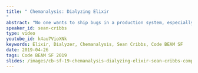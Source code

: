 ```yaml
---
title: " Chemanalysis: Dialyzing Elixir
"
abstract: "No one wants to ship bugs in a production system, especially embarrassing ones! Dialyzer is a post-compilation type-checker that has found more bugs in my code than I can count, saving me a lot of time and frustration. This talk will discuss briefly what Dialyzer is, how to use it in Elixir projects, and go in depth on three bugs it helped me find in the Elixir compiler and standard library."
speaker_id: sean-cribbs
type: video
youtube_id: k4au7VioXNk
keywords: Elixir, Dialyzer, Chemanalysis, Sean Cribbs, Code BEAM SF
date: 2019-04-26
tags: Code BEAM SF 2019
slides: /images/cb-sf-19-chemanalysis-dialyzing-elixir-sean-cribbs-compressed-1.pdf
---
```


